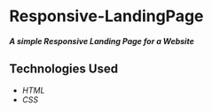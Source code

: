 # Responsive-LandingPage

#### _A simple Responsive Landing Page for a Website_

## Technologies Used

* _HTML_
* _CSS_
